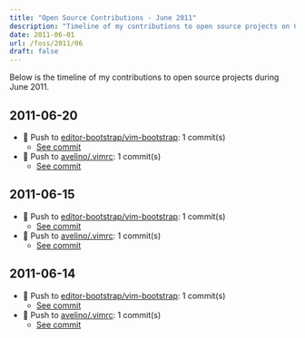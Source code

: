 ```yaml
---
title: "Open Source Contributions - June 2011"
description: "Timeline of my contributions to open source projects on GitHub during June 2011."
date: 2011-06-01
url: /foss/2011/06
draft: false
---
```


Below is the timeline of my contributions to open source projects during June 2011.

## 2011-06-20

- 🔨 Push to [editor-bootstrap/vim-bootstrap](https://github.com/editor-bootstrap/vim-bootstrap): 1 commit(s)
  - [See commit](https://github.com/editor-bootstrap/vim-bootstrap/commits/main/?author=avelino&since=2011-06-20&until=2011-06-20)
- 🔨 Push to [avelino/.vimrc](https://github.com/avelino/.vimrc): 1 commit(s)
  - [See commit](https://github.com/avelino/.vimrc/commits/main/?author=avelino&since=2011-06-20&until=2011-06-20)

## 2011-06-15

- 🔨 Push to [editor-bootstrap/vim-bootstrap](https://github.com/editor-bootstrap/vim-bootstrap): 1 commit(s)
  - [See commit](https://github.com/editor-bootstrap/vim-bootstrap/commits/main/?author=avelino&since=2011-06-15&until=2011-06-15)
- 🔨 Push to [avelino/.vimrc](https://github.com/avelino/.vimrc): 1 commit(s)
  - [See commit](https://github.com/avelino/.vimrc/commits/main/?author=avelino&since=2011-06-15&until=2011-06-15)

## 2011-06-14

- 🔨 Push to [editor-bootstrap/vim-bootstrap](https://github.com/editor-bootstrap/vim-bootstrap): 1 commit(s)
  - [See commit](https://github.com/editor-bootstrap/vim-bootstrap/commits/main/?author=avelino&since=2011-06-14&until=2011-06-14)
- 🔨 Push to [avelino/.vimrc](https://github.com/avelino/.vimrc): 1 commit(s)
  - [See commit](https://github.com/avelino/.vimrc/commits/main/?author=avelino&since=2011-06-14&until=2011-06-14)

